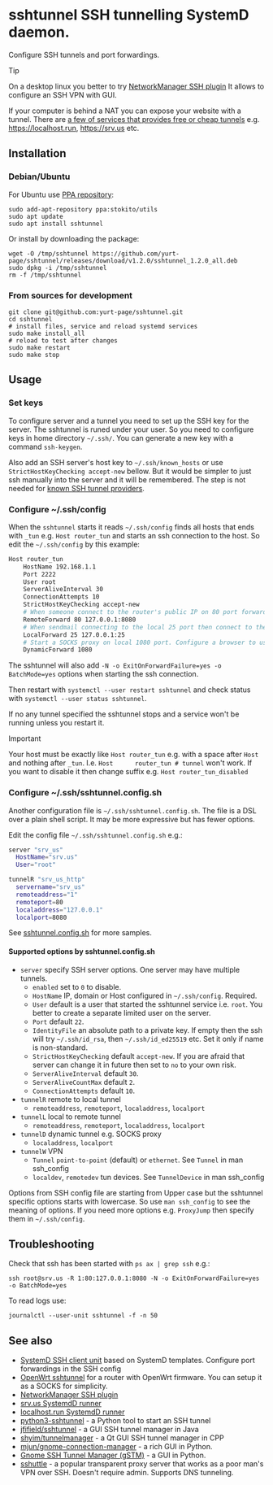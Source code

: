 # sshtunnel SSH tunnelling SystemD daemon.

Configure SSH tunnels and port forwardings.

> [!TIP]
> On a desktop linux you better to try [NetworkManager SSH plugin](https://github.com/danfruehauf/NetworkManager-ssh) 
> It allows to configure an SSH VPN with GUI.

If your computer is behind a NAT you can expose your website with a tunnel.
There are [a few of services that provides free or cheap tunnels](https://github.com/yurt-page/awesome-tunneling?tab=readme-ov-file#ssh-services)
e.g. https://localhost.run, https://srv.us etc. 


## Installation

### Debian/Ubuntu

For Ubuntu use [PPA repository](https://code.launchpad.net/~stokito/+archive/ubuntu/utils):

    sudo add-apt-repository ppa:stokito/utils
    sudo apt update
    sudo apt install sshtunnel

Or install by downloading the package:

    wget -O /tmp/sshtunnel https://github.com/yurt-page/sshtunnel/releases/download/v1.2.0/sshtunnel_1.2.0_all.deb
    sudo dpkg -i /tmp/sshtunnel
    rm -f /tmp/sshtunnel

### From sources for development

    git clone git@github.com:yurt-page/sshtunnel.git
    cd sshtunnel
    # install files, service and reload systemd services    
    sudo make install_all
    # reload to test after changes
    sudo make restart
    sudo make stop


## Usage

### Set keys
To configure server and a tunnel you need to set up the SSH key for the server.
The sshtunnel is runed under your user. So you need to configure keys in home directory `~/.ssh/`.
You can generate a new key with a command `ssh-keygen`.

Also add an SSH server's host key to `~/.ssh/known_hosts` or use `StrictHostKeyChecking accept-new` bellow.
But it would be simpler to just ssh manually into the server and it will be remembered.
The step is not needed for [known SSH tunnel providers](https://github.com/yurt-page/sshtunnel/blob/master/providers_known_hosts).

### Configure ~/.ssh/config
When the `sshtunnel` starts it reads `~/.ssh/config` finds all hosts that ends with `_tun` e.g. `Host router_tun` and starts an ssh connection to the host.
So edit the `~/.ssh/config` by this example:

```sh
Host router_tun
    HostName 192.168.1.1
    Port 2222
    User root
    ServerAliveInterval 30
    ConnectionAttempts 10
    StrictHostKeyChecking accept-new
    # When someone connect to the router's public IP on 80 port forward it to the local 8080 port
    RemoteForward 80 127.0.0.1:8080
    # When sendmail connecting to the local 25 port then connect to the router and forward to its 25 port  
    LocalForward 25 127.0.0.1:25
    # Start a SOCKS proxy on local 1080 port. Configure a browser to use it.
    DynamicForward 1080
```

The sshtunnel will also add `-N -o ExitOnForwardFailure=yes -o BatchMode=yes` options when starting the ssh connection.

Then restart with `systemctl --user restart sshtunnel` and check status with `systemctl --user status sshtunnel`.

If no any tunnel specified the sshtunnel stops and a service won't be running unless you restart it.

> [!IMPORTANT]
> Your host must be exactly like `Host router_tun` e.g. with a space after `Host` and nothing after `_tun`.
> I.e. `Host      router_tun # tunnel` won't work.
> If you want to disable it then change suffix e.g. `Host router_tun_disabled`


### Configure ~/.ssh/sshtunnel.config.sh

Another configuration file is `~/.ssh/sshtunnel.config.sh`.
The file is a DSL over a plain shell script. It may be more expressive but has fewer options.

Edit the config file `~/.ssh/sshtunnel.config.sh` e.g.:

```sh
server "srv_us"
  HostName="srv.us"
  User="root"

tunnelR "srv_us_http"
  servername="srv_us"
  remoteaddress="1"
  remoteport=80
  localaddress="127.0.0.1"
  localport=8080
```

See [sshtunnel.config.sh](./sshtunnel.config.sh) for more samples.


#### Supported options by sshtunnel.config.sh

* `server` specify SSH server options. One server may have multiple tunnels.
  * `enabled` set to `0` to disable.
  * `HostName` IP, domain or Host configured in `~/.ssh/config`. Required.
  * `User` default is a user that started the sshtunnel service i.e. `root`. You better to create a separate limited user on the server.
  * `Port` default `22`.
  * `IdentityFile` an absolute path to a private key. If empty then the ssh will try `~/.ssh/id_rsa`, then `~/.ssh/id_ed25519` etc. Set it only if name is non-standard.
  * `StrictHostKeyChecking` default `accept-new`. If you are afraid that server can change it in future then set to `no` to your own risk.
  * `ServerAliveInterval` default `30`.
  * `ServerAliveCountMax` default `2`.
  * `ConnectionAttempts` default `10`.
* `tunnelR` remote to local tunnel
  * `remoteaddress`, `remoteport`, `localaddress`, `localport`
* `tunnelL` local to remote tunnel
  * `remoteaddress`, `remoteport`, `localaddress`, `localport`
* `tunnelD` dynamic tunnel e.g. SOCKS proxy
  * `localaddress`, `localport`
* `tunnelW` VPN
  * `Tunnel` `point-to-point` (default) or `ethernet`. See `Tunnel` in man ssh_config
  * `localdev`, `remotedev` tun devices. See `TunnelDevice` in man ssh_config

Options from SSH config file are starting from Upper case but the sshtunnel specific options starts with lowercase.
So use `man ssh_config` to see the meaning of options.
If you need more options e.g. `ProxyJump` then specify them in `~/.ssh/config`.

## Troubleshooting

Check that ssh has been started with `ps ax | grep ssh` e.g.:

    ssh root@srv.us -R 1:80:127.0.0.1:8080 -N -o ExitOnForwardFailure=yes -o BatchMode=yes

To read logs use:

    journalctl --user-unit sshtunnel -f -n 50



## See also
* [SystemD SSH client unit](https://gist.github.com/guettli/31242c61f00e365bbf5ed08d09cdc006#file-ssh-tunnel-service) based on SystemD templates. Configure port forwardings in the SSH config
* [OpenWrt sshtunnel](https://openwrt.org/docs/guide-user/services/ssh/sshtunnel) for a router with OpenWrt firmware. You can setup it as a SOCKS for simplicity.
* [NetworkManager SSH plugin](https://github.com/danfruehauf/NetworkManager-ssh)
* [srv.us SystemdD runner](https://github.com/pcarrier/srv.us/blob/main/systemd.md)
* [localhost.run SystemdD runner](https://github.com/localhost-run/client-service)
* [python3-sshtunnel](https://github.com/pahaz/sshtunnel) - a Python tool to start an SSH tunnel
* [jfifield/sshtunnel](https://github.com/jfifield/sshtunnel) - a GUI SSH tunnel manager in Java
* [shyim/tunnelmanager](https://github.com/shyim/tunnelmanager) - a Qt GUI SSH tunnel manager in CPP
* [mjun/gnome-connection-manager](https://github.com/mjun/gnome-connection-manager) - a rich GUI in Python.
* [Gnome SSH Tunnel Manager (gSTM)](https://github.com/Intika-Linux-SSH/SSH-Tunnel-Manager-Py) - a GUI in Python.
* [sshuttle](https://github.com/sshuttle/sshuttle) - a popular transparent proxy server that works as a poor man's VPN over SSH. Doesn't require admin. Supports DNS tunneling.
